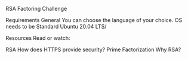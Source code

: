 RSA Factoring Challenge

Requirements
General
You can choose the language of your choice.
OS needs to be Standard Ubuntu 20.04 LTS/

Resources
Read or watch:

RSA
How does HTTPS provide security?
Prime Factorization
Why RSA?
